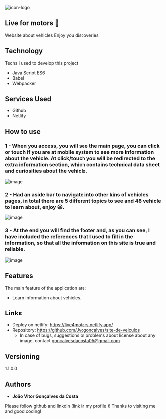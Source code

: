 
![icon-logo](https://github.com/Jvcgoncalves/site-de-veiculos/assets/127047416/d72ba40c-9da7-4062-bf94-ddb799b36d3f)

## Live for motors 🚗
Website about vehicles
Enjoy you discoveries


## Technology 

Techs i used to develop this project

* Java Script  ES6
* Babel
* Webpacker

## Services Used

* Github
* Netlify
  
## How to use

### 1 - When you access, you will see the main page, you can click or touch if you are at mobile system to see more information about the vehicle. At click/touch you will be redirected to the extra information section, which contains technical data sheet and curiosities about the vehicle.

![image](https://github.com/Jvcgoncalves/site-de-veiculos/assets/127047416/2bb76587-276f-4429-bcab-a18fb23bdb1e)

### 2 - Had an aside bar to navigate into other kins of vehicles pages, in total there are 5 different topics to see and 48 vehicle to learn about, enjoy 😀.

![image](https://github.com/Jvcgoncalves/site-de-veiculos/assets/127047416/4867379f-95d7-4aad-b27a-c8034e70a22f)

### 3 - At the end you will find the footer and, as you can see, I have included the references that I used to fill in the information, so that all the information on this site is true and reliable.

![image](https://github.com/Jvcgoncalves/site-de-veiculos/assets/127047416/b1c7b030-5d27-44b8-8410-18278099ad70)

## Features

The main feature of the application are:
 - Learn information about vehicles.

## Links
  - Deploy on netlify: https://live4motors.netlify.app/
  - Repository: https://github.com/Jvcgoncalves/site-de-veiculos
    - In case of bugs, suggestions or problems about license about any image,
      contact goncalvesdacosta05@gmail.com

  ## Versioning

  1.1.0.0


  ## Authors

  * **João Vitor Gonçalves da Costa** 

  Please follow github and linkdin (link in my profile )!
  Thanks to visiting me and good coding!
